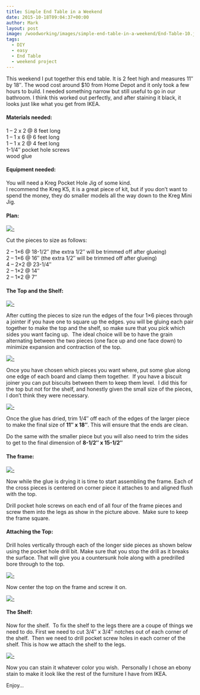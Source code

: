 ```yaml
---
title: Simple End Table in a Weekend
date: 2015-10-18T09:04:37+00:00
author: Mark
layout: post
image: /woodworking/images/simple-end-table-in-a-weekend/End-Table-10.jpg
tags:
  - DIY
  - easy
  - End Table
  - weekend project
---
```


This weekend I put together this end table. It is 2 feet high and measures 11&#8243; by 18&#8243;. The wood cost around $10 from Home Depot and it only took a few hours to build.&nbsp;I needed something narrow but still useful to&nbsp;go in our bathroom. I think this worked out perfectly, and after staining it black, it looks just like what you get from IKEA.

#### Materials needed:

1 – 2 x 2 @ 8 feet long  
1 – 1 x 6 @ 6 feet long  
1 – 1 x 2 @ 4 feet long  
1-1/4&#8243; pocket hole screws  
wood glue

#### Equipment needed:

You will need a Kreg Pocket Hole Jig of some kind.  
I recommend the Kreg K5, it is a great piece of kit, but if you don&#8217;t want to spend the money, they do smaller models all the way down to the Kreg Mini Jig.

#### Plan:

[![-](images/simple-end-table-in-a-weekend/End-Table-240x300.png)](images/simple-end-table-in-a-weekend/End-Table.png)

Cut the pieces to size as follows:

2 – 1&#215;6 @ 18-1/2&#8243; (the extra 1/2&#8243; will be trimmed off after glueing)  
2 – 1&#215;6 @ 16&#8243;&nbsp;(the extra 1/2&#8243; will be trimmed off after glueing)  
4 – 2&#215;2 @ 23-1/4&#8243;  
2 – 1&#215;2 @ 14&#8243;  
2 – 1&#215;2 @ 7&#8243;

#### The Top and the Shelf:

[![-](images/simple-end-table-in-a-weekend/End-Table-1-225x300.jpg)](images/simple-end-table-in-a-weekend/End-Table-1.png)

After cutting the pieces to size run the edges of the four 1&#215;6 pieces through a jointer if you have one to square up the edges. you will be gluing each pair together to make the top and the shelf, so make sure that you pick which sides you want facing up. &nbsp;The ideal choice will be to have the grain alternating between the two pieces (one face up and one face down) to minimize expansion and contraction of the top.

[![-](images/simple-end-table-in-a-weekend/End-Table-3-300x225.jpg)](images/simple-end-table-in-a-weekend/End-Table-3.png)

Once you have chosen which pieces you want where, put some glue along one edge of each board and clamp them together. &nbsp;If you have a biscuit joiner you can put biscuits between them to keep them level. &nbsp;I did this for the top but not for the shelf, and honestly given the small size of the pieces, I don&#8217;t think they were necessary.

[![-](images/simple-end-table-in-a-weekend/End-Table-4-300x225.jpg)](images/simple-end-table-in-a-weekend/End-Table-4.png)

Once the glue has dried, trim 1/4&#8243; off each of the edges of the larger piece to make the final size of **11&#8243; x 18&#8243;**. This will ensure that the ends are clean.

Do the same with the smaller piece but you will also need to trim the sides to get to the final dimension of <span style="white-space: nowrap;"><strong>8-1/2&#8243; x 15-1/2&#8243;</strong></span>

#### The frame:

[![-](images/simple-end-table-in-a-weekend/End-Table6-1024x567.png)](images/simple-end-table-in-a-weekend/End-Table6.png)

Now while the glue is drying it is time to start assembling the frame. Each of the cross pieces is centered on corner piece it attaches to and aligned flush with the top.

Drill pocket hole screws on each end of all four of the frame pieces and screw them into the legs as show in the picture above. &nbsp;Make sure to keep the frame square.

#### Attaching the Top:

Drill holes vertically through each of the longer side pieces as shown below using the pocket hole drill bit. Make sure that you stop the drill as it breaks the surface. That will give you a countersunk hole along with a predrilled bore through to the top.

[![-](images/simple-end-table-in-a-weekend/End-Table3-1024x567.png)](images/simple-end-table-in-a-weekend/End-Table3.png)

Now center the top on the frame and screw it on.

[![-](images/simple-end-table-in-a-weekend/End-Table-5.jpg)](images/simple-end-table-in-a-weekend/End-Table-5.jpg)

#### The Shelf:

Now for the shelf. &nbsp;To fix the shelf to the legs there are a coupe of things we need to do. First we need to cut 3/4&#8243; x 3/4&#8243; notches out of each corner of the shelf. &nbsp;Then we need to drill pocket screw holes in each corner of the shelf. This is how we attach the shelf to the legs.

[![-](images/simple-end-table-in-a-weekend/End-Table-6.jpg)](images/simple-end-table-in-a-weekend/End-Table-6.jpg)

Now you can stain it whatever color you wish. &nbsp;Personally I chose an ebony stain to make it look like the rest of the furniture I have from IKEA.

Enjoy&#8230;
